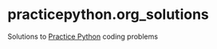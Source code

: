 # practicepython.org_solutions

Solutions to [Practice Python](https://www.practicepython.org/) coding problems
